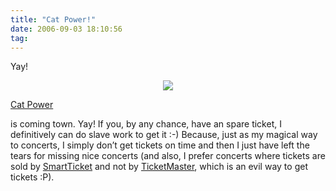 ```yaml
---
title: "Cat Power!"
date: 2006-09-03 18:10:56
tag: 
---
```

<p>Yay!
</p>
<p align="center"><a target="_blank" href="http://www.noiselab.com/cat_power/"><img border="0" src="http://www.noiselab.com/images/catpower_i.jpg"/></a></p>
<a target="_blank" href="http://www.catpowerthegreatest.com/">Cat Power</a><p> is coming town. Yay! If you, by any chance, have an spare ticket, I definitively can do slave work to get it :-) Because, just as my magical way to concerts, I simply don&#8217;t get tickets on time and then I just have left the tears for missing nice concerts (and also, I prefer concerts where tickets are sold by <a target="_blank" href="http://www.smartticket.com.mx">SmartTicket</a> and not by <a target="_blank" href="http://www.ticketmaster.com.mx">TicketMaster</a>, which is an evil way to get tickets :P). </p>
